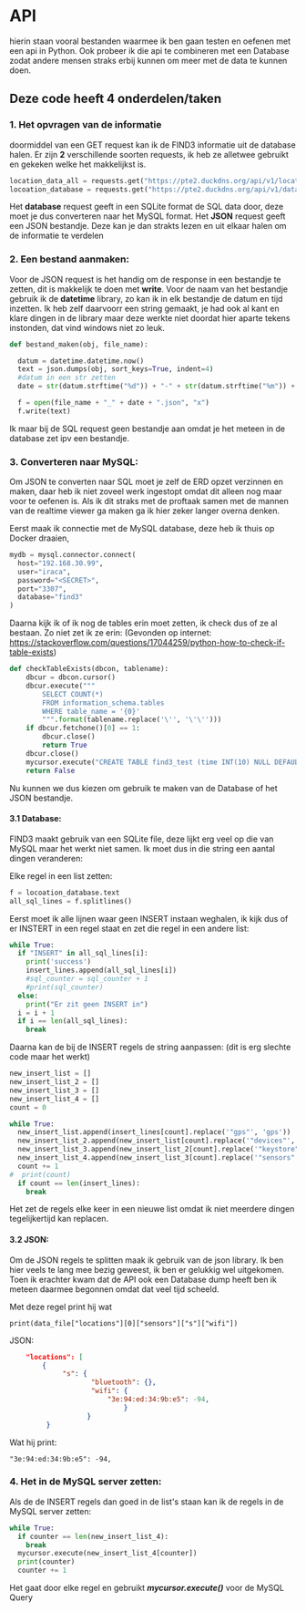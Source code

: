 # API
hierin staan vooral bestanden waarmee ik ben gaan testen en oefenen met een api in Python. Ook probeer ik die api te combineren met een Database zodat andere mensen straks erbij kunnen om meer met de data te kunnen doen.

## Deze code heeft 4 onderdelen/taken
### 1. Het opvragen van de informatie
doormiddel van een GET request kan ik de FIND3 informatie uit de database halen. Er zijn **2** verschillende soorten requests, ik heb ze alletwee gebruikt en gekeken welke het makkelijkst is.


```Python
location_data_all = requests.get("https://pte2.duckdns.org/api/v1/locations/eersel") #JSON request
locoation_database = requests.get("https://pte2.duckdns.org/api/v1/database/eersel") #DataBase request
```

Het **database** request geeft in een SQLite format de SQL data door, deze moet je dus converteren naar het MySQL format.
Het **JSON** request geeft een JSON bestandje. Deze kan je dan strakts lezen en uit elkaar halen om de informatie te verdelen

### 2. Een bestand aanmaken:
Voor de JSON request is het handig om de response in een bestandje te zetten, dit is makkelijk te doen met **write**.
Voor de naam van het bestandje gebruik ik de **datetime** library, zo kan ik in elk bestandje de datum en tijd inzetten. Ik heb zelf daarvoorr een string gemaakt, je had ook al kant en klare dingen in de library maar deze werkte niet doordat hier aparte tekens instonden, dat vind windows niet zo leuk.
```Python
def bestand_maken(obj, file_name):

  datum = datetime.datetime.now()
  text = json.dumps(obj, sort_keys=True, indent=4)
  #datum in een str zetten
  date = str(datum.strftime("%d")) + "-" + str(datum.strftime("%m")) + "-" + str(datum.strftime("%Y")) + "_" + str(datum.strftime("%H")) + "-" + str(datum.strftime("%M")) + "-" + str(datum.strftime("%S"))

  f = open(file_name + "_" + date + ".json", "x")
  f.write(text)
```
Ik maar bij de SQL request geen bestandje aan omdat je het meteen in de database zet ipv een bestandje.

### 3. Converteren naar MySQL:
Om JSON te converten naar SQL moet je zelf de ERD opzet verzinnen en maken, daar heb ik niet zoveel werk ingestopt omdat dit alleen nog maar voor te oefenen is. Als ik dit straks met de proftaak samen met de mannen van de realtime viewer ga maken ga ik hier zeker langer overna denken.

Eerst maak ik connectie met de MySQL database, deze heb ik thuis op Docker draaien,
```Python
mydb = mysql.connector.connect(
  host="192.168.30.99",
  user="iraca",
  password="<SECRET>",
  port="3307",
  database="find3"
)
```
Daarna kijk ik of ik nog de tables erin moet zetten, ik check dus of ze al bestaan. Zo niet zet ik ze erin:
(Gevonden op internet: https://stackoverflow.com/questions/17044259/python-how-to-check-if-table-exists)
```Python
def checkTableExists(dbcon, tablename):
    dbcur = dbcon.cursor()
    dbcur.execute("""
        SELECT COUNT(*)
        FROM information_schema.tables
        WHERE table_name = '{0}'
        """.format(tablename.replace('\'', '\'\'')))
    if dbcur.fetchone()[0] == 1:
        dbcur.close()
        return True
    dbcur.close()
    mycursor.execute("CREATE TABLE find3_test (time INT(10) NULL DEFAULT NULL, mac INT(10) NULL DEFAULT NULL, strenth INT(10) NULL DEFAULT NULL, device INT(10) NULL DEFAULT NULL, family INT(10) NULL DEFAULT NULL)")
    return False
```

Nu kunnen we dus kiezen om gebruik te maken van de Database of het JSON bestandje.

#### 3.1 Database:
FIND3 maakt gebruik van een SQLite file, deze lijkt erg veel op die van MySQL maar het werkt niet samen.
Ik moet dus in die string een aantal dingen veranderen:

Elke regel in een list zetten:
```Python
f = locoation_database.text
all_sql_lines = f.splitlines()
```
Eerst moet ik alle lijnen waar geen INSERT instaan weghalen, ik kijk dus of er INSTERT in een regel staat en zet die regel in een andere list:
```Python
while True:
  if "INSERT" in all_sql_lines[i]:
    print('success')
    insert_lines.append(all_sql_lines[i])
    #sql_counter = sql_counter + 1
    #print(sql_counter) 
  else:
    print("Er zit geen INSERT in")
  i = i + 1
  if i == len(all_sql_lines):
    break
```
Daarna kan de bij de INSERT regels de string aanpassen: (dit is erg slechte code maar het werkt)
```Python
new_insert_list = []
new_insert_list_2 = []
new_insert_list_3 = []
new_insert_list_4 = []
count = 0

while True:
  new_insert_list.append(insert_lines[count].replace('"gps"', 'gps'))
  new_insert_list_2.append(new_insert_list[count].replace('"devices"', 'devices'))
  new_insert_list_3.append(new_insert_list_2[count].replace('"keystore"', 'keystore'))
  new_insert_list_4.append(new_insert_list_3[count].replace('"sensors"', 'sensors'))
  count += 1
#  print(count)
  if count == len(insert_lines):
    break
```
Het zet de regels elke keer in een nieuwe list omdat ik niet meerdere dingen tegelijkertijd kan replacen.
#### 3.2 JSON:
Om de JSON regels te splitten maak ik gebruik van de json library.
Ik ben hier veels te lang mee bezig geweest, ik ben er gelukkig wel uitgekomen. Toen ik erachter kwam dat de API ook een Database dump heeft ben ik meteen daarmee begonnen omdat dat veel tijd scheeld.

Met deze regel print hij wat 
```
print(data_file["locations"][0]["sensors"]["s"]["wifi"])
```
JSON:
```json
    "locations": [
        {
             "s": {
                    "bluetooth": {},
                    "wifi": {
                        "3e:94:ed:34:9b:e5": -94,
                            }
                   }
         }
```
Wat hij print:
```
"3e:94:ed:34:9b:e5": -94,
```
### 4. Het in de MySQL server zetten:
Als de de INSERT regels dan goed in de list's staan kan ik de regels in de MySQL server zetten:
```Python
while True:
  if counter == len(new_insert_list_4):
    break
  mycursor.execute(new_insert_list_4[counter])
  print(counter)
  counter += 1
```
Het gaat door elke regel en gebruikt ***mycursor.execute()*** voor de MySQL Query
